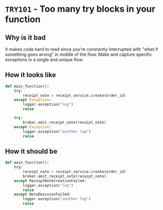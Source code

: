 # `TRY101` - Too many try blocks in your function

## Why is it bad

It makes code hard to read since you're constantly interrupted with "what if something goes wrong" in middle of the flow.
Make and capture specific exceptions in a single and unique flow.

## How it looks like

```py
def main_function():
    try:
        receipt_note = receipt_service.create(order_id)
    except Exception:
        logger.exception("log")
        raise

    try:
        broker.emit_receipt_note(receipt_note)
    except Exception:
        logger.exception("another log")
        raise
```

## How it should be

```py
def main_function():
    try:
        receipt_note = receipt_service.create(order_id)
        broker.emit_receipt_note(receipt_note)
    except ReceiptNoteCreationFailed:
        logger.exception("log")
        raise
    except NoteEmissionFailed:
        logger.exception("another log")
        raise
```
